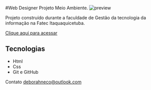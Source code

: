 #Web Designer Projeto Meio Ambiente.
![preview](./.github/preview.png)

Projeto construído durante a faculdade de Gestão da tecnologia da informação na Fatec Itaquaquicetuba.

[Clique aqui para acessar](https://github.com/Andremarcelino779/git-guithubteste)
## Tecnologias

- Html
- Css
- Git e GitHub

Contato
deborahneco@outlook.com
